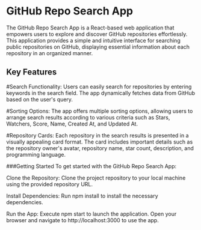# GitHub Repo Search App

The GitHub Repo Search App is a React-based web application that empowers users to explore and discover GitHub repositories effortlessly. This application provides a simple and intuitive interface for searching public repositories on GitHub, displaying essential information about each repository in an organized manner.

## Key Features
#Search Functionality: Users can easily search for repositories by entering keywords in the search field. The app dynamically fetches data from GitHub based on the user's query.

#Sorting Options: The app offers multiple sorting options, allowing users to arrange search results according to various criteria such as Stars, Watchers, Score, Name, Created At, and Updated At.

#Repository Cards: Each repository in the search results is presented in a visually appealing card format. The card includes important details such as the repository owner's avatar, repository name, star count, description, and programming language.

###Getting Started
To get started with the GitHub Repo Search App:

Clone the Repository: Clone the project repository to your local machine using the provided repository URL.

Install Dependencies: Run npm install to install the necessary dependencies.

Run the App: Execute npm start to launch the application. Open your browser and navigate to http://localhost:3000 to use the app.

